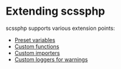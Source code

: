 # Extending scssphp

scssphp supports various extension points:

- [Preset variables](./preset-variables.md)
- [Custom functions](./custom-functions.md)
- [Custom importers](./importers.md)
- [Custom loggers for warnings](./logger.md)

